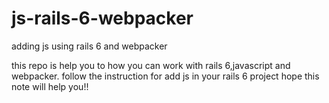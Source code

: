 # js-rails-6-webpacker
adding js using rails 6 and webpacker

this repo is help you to how you can work with rails 6,javascript and webpacker.
follow the instruction for add js in your rails 6 project hope this note will help you!!
